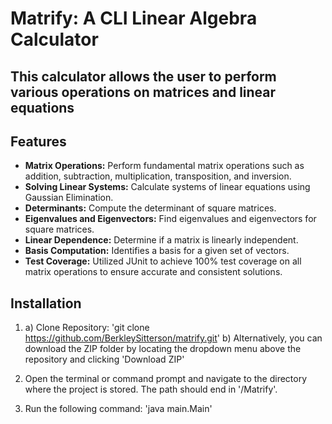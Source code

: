 # Matrify: A CLI Linear Algebra Calculator

## This calculator allows the user to perform various operations on matrices and linear equations

## Features

- **Matrix Operations:** Perform fundamental matrix operations such as addition, subtraction, multiplication, transposition, and inversion.
- **Solving Linear Systems:** Calculate systems of linear equations using Gaussian Elimination.
- **Determinants:** Compute the determinant of square matrices.
- **Eigenvalues and Eigenvectors:** Find eigenvalues and eigenvectors for square matrices.
- **Linear Dependence:** Determine if a matrix is linearly independent.
- **Basis Computation:** Identifies a basis for a given set of vectors.
- **Test Coverage:** Utilized JUnit to achieve 100% test coverage on all matrix operations to ensure accurate and consistent solutions.

## Installation

1. a) Clone Repository: 'git clone https://github.com/BerkleySitterson/matrify.git'
   b) Alternatively, you can download the ZIP folder by locating the dropdown menu above the repository and clicking 'Download ZIP'

2. Open the terminal or command prompt and navigate to the directory where the project is stored. The path should end in '/Matrify'.

3. Run the following command: 'java main.Main'